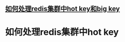 
## [如何处理redis集群中hot key和big key](https://juejin.im/post/5c19be51f265da615c593351)

# 如何处理redis集群中hot key